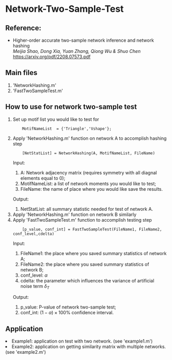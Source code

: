 # Network-Two-Sample-Test

<h2>Reference:</h2>

* Higher-order accurate two-sample network inference and network hashing<br />
<i>Meijia Shao, Dong Xia, Yuan Zhang, Qiong Wu & Shuo Chen</i><br>
https://arxiv.org/pdf/2208.07573.pdf



<h2>Main files</h2>

1. 'NetworkHashing.m'
2. 'FastTwoSampleTest.m'


<h2>How to use for network two-sample test </h2>

<ol>
  <li>  Set up motif list you would like to test for <br />
  
        MotifNameList  = {'Triangle','Vshape'};
 
 <li>  Apply 'NetworkHashing.m' function on network A to accomplish hashing step <br />

        [NetStatList] = NetworkHashing(A, MotifNameList, FileName)
    
  Input:
    
  1. A: Network adjacency matrix (requires symmetry with all diagnal elements equal to 0);
  2. MotifNameList: a list of network moments you would like to test;
  3. FileName: the name of place where you would like save the results.

  Output: 
  
  1. NetStatList: all summary statistic needed for test of network A.
  
  <li> Apply 'NetworkHashing.m' function on network B similarly <br />
  
  <li> Apply 'FastTwoSampleTest.m' function to accomplish testing step  <br />

        [p_value, conf_int] = FastTwoSampleTest(FileName1, FileName2, conf_level,cdelta)
    
  Input:
    
  1. FileName1: the place where you saved summary statistics of network A;
  2. FileName2: the place where you saved summary statistics of network B;
  3. conf_level: $\alpha$
  4. cdelta: the parameter which influences the variance of artificial noise term $\delta_T$

  Output:

  1. p_value: P-value of network two-sample test;
  2. conf_int: $(1-\alpha)\times100$\% confidence interval.
    
</ol>




<h2> Application </h2>
   <li>  Example1: application on test with two network. (see 'example1.m')
   <li>  Example2: application on getting similarity matrix with multiple networks. (see 'example2.m')




